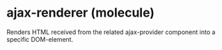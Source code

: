 # ajax-renderer (molecule)

Renders HTML received from the related ajax-provider component into a specific DOM-element.

